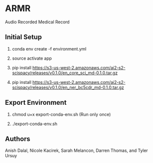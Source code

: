 # ARMR
Audio Recorded Medical Record

## Initial Setup
1. conda env create -f environment.yml

2. source activate app

3. pip install https://s3-us-west-2.amazonaws.com/ai2-s2-scispacy/releases/v0.1.0/en_core_sci_md-0.1.0.tar.gz

4. pip install https://s3-us-west-2.amazonaws.com/ai2-s2-scispacy/releases/v0.1.0/en_ner_bc5cdr_md-0.1.0.tar.gz

## Export Environment
1. chmod u+x export-conda-env.sh (Run only once)

2. ./export-conda-env.sh

## Authors
Anish Dalal, Nicole Kacirek, Sarah Melancon, Darren Thomas, and Tyler Ursuy
